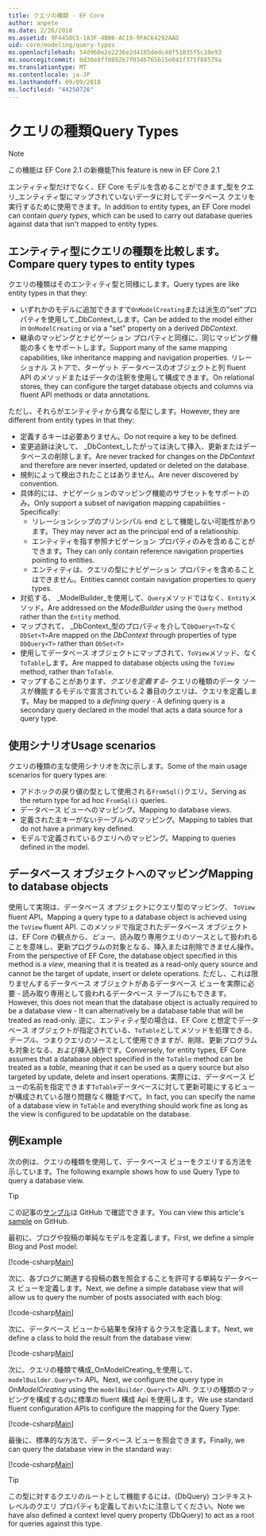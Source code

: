 ```yaml
---
title: クエリの種類 - EF Core
author: anpete
ms.date: 2/26/2018
ms.assetid: 9F4450C5-1A3F-4BB6-AC19-9FAC64292AAD
uid: core/modeling/query-types
ms.openlocfilehash: 54d960e2e2236e2d4185dedc48f51035f5c10e93
ms.sourcegitcommit: 0d36e8ff0892b7f034b765b15e041f375f88579a
ms.translationtype: MT
ms.contentlocale: ja-JP
ms.lasthandoff: 09/09/2018
ms.locfileid: "44250726"
---
```

# <a name="query-types"></a><span data-ttu-id="e5247-102">クエリの種類</span><span class="sxs-lookup"><span data-stu-id="e5247-102">Query Types</span></span>
> [!NOTE]
> <span data-ttu-id="e5247-103">この機能は EF Core 2.1 の新機能</span><span class="sxs-lookup"><span data-stu-id="e5247-103">This feature is new in EF Core 2.1</span></span>

<span data-ttu-id="e5247-104">エンティティ型だけでなく、EF Core モデルを含めることができます_型をクエリ_エンティティ型にマップされていないデータに対してデータベース クエリを実行するために使用できます。</span><span class="sxs-lookup"><span data-stu-id="e5247-104">In addition to entity types, an EF Core model can contain _query types_, which can be used to carry out database queries against data that isn't mapped to entity types.</span></span>

## <a name="compare-query-types-to-entity-types"></a><span data-ttu-id="e5247-105">エンティティ型にクエリの種類を比較します。</span><span class="sxs-lookup"><span data-stu-id="e5247-105">Compare query types to entity types</span></span>

<span data-ttu-id="e5247-106">クエリの種類はそのエンティティ型と同様にします。</span><span class="sxs-lookup"><span data-stu-id="e5247-106">Query types are like entity types in that they:</span></span>

- <span data-ttu-id="e5247-107">いずれかのモデルに追加できますで`OnModelCreating`または派生の"set"プロパティを使用して_DbContext_します。</span><span class="sxs-lookup"><span data-stu-id="e5247-107">Can be added to the model either in `OnModelCreating` or via a "set" property on a derived _DbContext_.</span></span>
- <span data-ttu-id="e5247-108">継承のマッピングとナビゲーション プロパティと同様に、同じマッピング機能の多くをサポートします。</span><span class="sxs-lookup"><span data-stu-id="e5247-108">Support many of the same mapping capabilities, like inheritance mapping and navigation properties.</span></span> <span data-ttu-id="e5247-109">リレーショナル ストアで、ターゲット データベースのオブジェクトと列 fluent API のメソッドまたはデータの注釈を使用して構成できます。</span><span class="sxs-lookup"><span data-stu-id="e5247-109">On relational stores, they can configure the target database objects and columns via fluent API methods or data annotations.</span></span>

<span data-ttu-id="e5247-110">ただし、それらがエンティティから異なる型にします。</span><span class="sxs-lookup"><span data-stu-id="e5247-110">However, they are different from entity types in that they:</span></span>

- <span data-ttu-id="e5247-111">定義するキーは必要ありません。</span><span class="sxs-lookup"><span data-stu-id="e5247-111">Do not require a key to be defined.</span></span>
- <span data-ttu-id="e5247-112">変更追跡は決して、 _DbContext_したがっては決して挿入、更新またはデータベースの削除します。</span><span class="sxs-lookup"><span data-stu-id="e5247-112">Are never tracked for changes on the _DbContext_ and therefore are never inserted, updated or deleted on the database.</span></span>
- <span data-ttu-id="e5247-113">規則によって検出されたことはありません。</span><span class="sxs-lookup"><span data-stu-id="e5247-113">Are never discovered by convention.</span></span>
- <span data-ttu-id="e5247-114">具体的には、ナビゲーションのマッピング機能のサブセットをサポートのみ。</span><span class="sxs-lookup"><span data-stu-id="e5247-114">Only support a subset of navigation mapping capabilities - Specifically:</span></span>
  - <span data-ttu-id="e5247-115">リレーションシップのプリンシパル end として機能しない可能性があります。</span><span class="sxs-lookup"><span data-stu-id="e5247-115">They may never act as the principal end of a relationship.</span></span>
  - <span data-ttu-id="e5247-116">エンティティを指す参照ナビゲーション プロパティのみを含めることができます。</span><span class="sxs-lookup"><span data-stu-id="e5247-116">They can only contain reference navigation properties pointing to entities.</span></span>
  - <span data-ttu-id="e5247-117">エンティティは、クエリの型にナビゲーション プロパティを含めることはできません。</span><span class="sxs-lookup"><span data-stu-id="e5247-117">Entities cannot contain navigation properties to query types.</span></span>
- <span data-ttu-id="e5247-118">対処する、 _ModelBuilder_を使用して、`Query`メソッドではなく、`Entity`メソッド。</span><span class="sxs-lookup"><span data-stu-id="e5247-118">Are addressed on the _ModelBuilder_ using the `Query` method rather than the `Entity` method.</span></span>
- <span data-ttu-id="e5247-119">マップされて、 _DbContext_型のプロパティを介して`DbQuery<T>`なく `DbSet<T>`</span><span class="sxs-lookup"><span data-stu-id="e5247-119">Are mapped on the _DbContext_ through properties of type `DbQuery<T>` rather than `DbSet<T>`</span></span>
- <span data-ttu-id="e5247-120">使用してデータベース オブジェクトにマップされて、`ToView`メソッド、なく`ToTable`します。</span><span class="sxs-lookup"><span data-stu-id="e5247-120">Are mapped to database objects using the `ToView` method, rather than `ToTable`.</span></span>
- <span data-ttu-id="e5247-121">マップすることがあります、_クエリを定義する_- クエリの種類のデータ ソースが機能するモデルで宣言されている 2 番目のクエリは、クエリを定義します。</span><span class="sxs-lookup"><span data-stu-id="e5247-121">May be mapped to a _defining query_ - A defining query is a secondary query declared in the model that acts a data source for a query type.</span></span>

## <a name="usage-scenarios"></a><span data-ttu-id="e5247-122">使用シナリオ</span><span class="sxs-lookup"><span data-stu-id="e5247-122">Usage scenarios</span></span>

<span data-ttu-id="e5247-123">クエリの種類の主な使用シナリオを次に示します。</span><span class="sxs-lookup"><span data-stu-id="e5247-123">Some of the main usage scenarios for query types are:</span></span>

- <span data-ttu-id="e5247-124">アドホックの戻り値の型として使用される`FromSql()`クエリ。</span><span class="sxs-lookup"><span data-stu-id="e5247-124">Serving as the return type for ad hoc `FromSql()` queries.</span></span>
- <span data-ttu-id="e5247-125">データベース ビューへのマッピング。</span><span class="sxs-lookup"><span data-stu-id="e5247-125">Mapping to database views.</span></span>
- <span data-ttu-id="e5247-126">定義された主キーがないテーブルへのマッピング。</span><span class="sxs-lookup"><span data-stu-id="e5247-126">Mapping to tables that do not have a primary key defined.</span></span>
- <span data-ttu-id="e5247-127">モデルで定義されているクエリへのマッピング。</span><span class="sxs-lookup"><span data-stu-id="e5247-127">Mapping to queries defined in the model.</span></span>

## <a name="mapping-to-database-objects"></a><span data-ttu-id="e5247-128">データベース オブジェクトへのマッピング</span><span class="sxs-lookup"><span data-stu-id="e5247-128">Mapping to database objects</span></span>

<span data-ttu-id="e5247-129">使用して実現は、データベース オブジェクトにクエリ型のマッピング、 `ToView` fluent API。</span><span class="sxs-lookup"><span data-stu-id="e5247-129">Mapping a query type to a database object is achieved using the `ToView` fluent API.</span></span> <span data-ttu-id="e5247-130">このメソッドで指定されたデータベース オブジェクトは、EF Core の観点から、_ビュー_、読み取り専用クエリのソースとして扱われることを意味し、更新プログラムの対象となる、挿入または削除できません操作。</span><span class="sxs-lookup"><span data-stu-id="e5247-130">From the perspective of EF Core, the database object specified in this method is a _view_, meaning that it is treated as a read-only query source and cannot be the target of update, insert or delete operations.</span></span> <span data-ttu-id="e5247-131">ただし、これは限りませんするデータベース オブジェクトがあるデータベース ビューを実際に必要 - 読み取り専用として扱われるデータベース テーブルにもできます。</span><span class="sxs-lookup"><span data-stu-id="e5247-131">However, this does not mean that the database object is actually required to be a database view - It can alternatively be a database table that will be treated as read-only.</span></span> <span data-ttu-id="e5247-132">逆に、エンティティ型の場合は、EF Core と想定でデータベース オブジェクトが指定されている、`ToTable`としてメソッドを処理できる、_テーブル_、つまりクエリのソースとして使用できますが、削除、更新プログラムも対象となる、および挿入操作です。</span><span class="sxs-lookup"><span data-stu-id="e5247-132">Conversely, for entity types, EF Core assumes that a database object specified in the `ToTable` method can be treated as a _table_, meaning that it can be used as a query source but also targeted by update, delete and insert operations.</span></span> <span data-ttu-id="e5247-133">実際には、データベース ビューの名前を指定できます`ToTable`データベースに対して更新可能にするビューが構成されている限り問題なく機能すべて。</span><span class="sxs-lookup"><span data-stu-id="e5247-133">In fact, you can specify the name of a database view in `ToTable` and everything should work fine as long as the view is configured to be updatable on the database.</span></span>

## <a name="example"></a><span data-ttu-id="e5247-134">例</span><span class="sxs-lookup"><span data-stu-id="e5247-134">Example</span></span>

<span data-ttu-id="e5247-135">次の例は、クエリの種類を使用して、データベース ビューをクエリする方法を示しています。</span><span class="sxs-lookup"><span data-stu-id="e5247-135">The following example shows how to use Query Type to query a database view.</span></span>

> [!TIP]
> <span data-ttu-id="e5247-136">この記事の[サンプル](https://github.com/aspnet/EntityFrameworkCore/tree/master/samples/QueryTypes)は GitHub で確認できます。</span><span class="sxs-lookup"><span data-stu-id="e5247-136">You can view this article's [sample](https://github.com/aspnet/EntityFrameworkCore/tree/master/samples/QueryTypes) on GitHub.</span></span>

<span data-ttu-id="e5247-137">最初に、ブログや投稿の単純なモデルを定義します。</span><span class="sxs-lookup"><span data-stu-id="e5247-137">First, we define a simple Blog and Post model:</span></span>

[!code-csharp[Main](../../../efcore-repo/samples/QueryTypes/Program.cs#Entities)]

<span data-ttu-id="e5247-138">次に、各ブログに関連する投稿の数を照会することを許可する単純なデータベース ビューを定義します。</span><span class="sxs-lookup"><span data-stu-id="e5247-138">Next, we define a simple database view that will allow us to query the number of posts associated with each blog:</span></span>

[!code-csharp[Main](../../../efcore-repo/samples/QueryTypes/Program.cs#View)]

<span data-ttu-id="e5247-139">次に、データベース ビューから結果を保持するクラスを定義します。</span><span class="sxs-lookup"><span data-stu-id="e5247-139">Next, we define a class to hold the result from the database view:</span></span>

[!code-csharp[Main](../../../efcore-repo/samples/QueryTypes/Program.cs#QueryType)]

<span data-ttu-id="e5247-140">次に、クエリの種類で構成_OnModelCreating_を使用して、 `modelBuilder.Query<T>` API。</span><span class="sxs-lookup"><span data-stu-id="e5247-140">Next, we configure the query type in _OnModelCreating_ using the `modelBuilder.Query<T>` API.</span></span>
<span data-ttu-id="e5247-141">クエリの種類のマッピングを構成するのに標準の fluent 構成 Api を使用します。</span><span class="sxs-lookup"><span data-stu-id="e5247-141">We use standard fluent configuration APIs to configure the mapping for the Query Type:</span></span>

[!code-csharp[Main](../../../efcore-repo/samples/QueryTypes/Program.cs#Configuration)]

<span data-ttu-id="e5247-142">最後に、標準的な方法で、データベース ビューを照会できます。</span><span class="sxs-lookup"><span data-stu-id="e5247-142">Finally, we can query the database view in the standard way:</span></span>

[!code-csharp[Main](../../../efcore-repo/samples/QueryTypes/Program.cs#Query)]

> [!TIP]
> <span data-ttu-id="e5247-143">この型に対するクエリのルートとして機能するには、(DbQuery) コンテキスト レベルのクエリ プロパティも定義しておいたに注意してください。</span><span class="sxs-lookup"><span data-stu-id="e5247-143">Note we have also defined a context level query property (DbQuery) to act as a root for queries against this type.</span></span>
